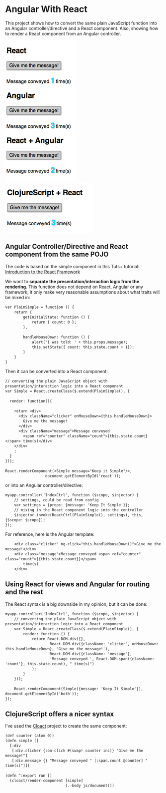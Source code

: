 # Angular With React

This project shows how to convert the same plain JavaScript function into an Angular controller/directive and a React component.
Also, showing how to render a React component from an Angular controller.

![ ](screen1.png) ![ ](screen2.png)

## Angular Controller/Directive and React component from the same POJO

The code is based on the simple component in this Tuts+ tutorial:
[Introduction to the React Framework](http://net.tutsplus.com/tutorials/javascript-ajax/intro-to-the-react-framework/)

We want to **separate the presentation/interaction logic from the rendering**. This function does not depend on React, Angular or
any framework, it only make very reasonable assumptions about what traits will be mixed in:

    var PlainSimple = function () {
        return {
            getInitialState: function () {
                return { count: 0 };
            },

            handleMouseDown: function () {
                alert('I was told: ' + this.props.message);
                this.setState({ count: this.state.count + 1});
            }
        }
    }

Then it can be converted into a React component:

    // converting the plain JavaScript object with presentation/interaction logic into a React component
    var Simple = React.createClass($.extend(PlainSimple(), {

      render: function(){

        return <div>
          <div className="clicker" onMouseDown={this.handleMouseDown}>
            Give me the message!
          </div>
          <div className="message">Message conveyed
            <span ref="counter" className="count">{this.state.count}</span> time(s)</div>
        </div>
        ;
      }
    }));

    React.renderComponent(<Simple message="Keep it Simple"/>,
                      document.getElementById('react'));

or into an Angular controller/directive:

    myapp.controller('IndexCtrl', function ($scope, $injector) {
        // settings, could be read from config
        var settings = {props: {message: 'Keep It Simple'}};
        // mixing in the React component logic into the controller
        $injector.invoke(ReactCtrl(PlainSimple(), settings), this, {$scope: $scope});
    });

For reference, here is the Angular template:

        <div class="clicker" ng-click="this.handleMouseDown()">Give me the message!</div>
        <div class="message">Message conveyed <span ref="counter" class="count">{{this.state.count}}</span>
            time(s)
        </div>

## Using React for views and Angular for routing and the rest

The React syntax is a big downside in my opinion, but it can be done:

    myapp.controller('IndexCtrl', function ($scope, $injector) {
        // converting the plain JavaScript object with presentation/interaction logic into a React component
        var Simple = React.createClass($.extend(PlainSimple(), {
            render: function () {
                return React.DOM.div({},
                        React.DOM.div({className: 'clicker', onMouseDown: this.handleMouseDown}, 'Give me the message!'),
                        React.DOM.div({className: 'message'},
                        'Message conveyed ', React.DOM.span({className: 'count'}, this.state.count), " time(s)")
                );
            }
        }));

        React.renderComponent(Simple({message: 'Keep It Simple'}), document.getElementById('both'));
    });

## ClojureScript offers a nicer syntax

I've used the [Cloact](http://holmsand.github.io/cloact/) project to create the same component:

    (def counter (atom 0))
    (defn simple []
      [:div
       [:div.clicker {:on-click #(swap! counter inc)} "Give me the message!"]
       [:div.message {} "Message conveyed " [:span.count @counter] " time(s)"]])

    (defn ^:export run []
      (cloact/render-component [simple]
                               (.-body js/document)))
